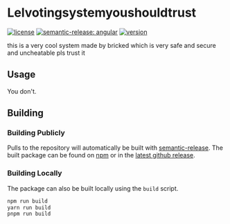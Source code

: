 # Lelvotingsystemyoushouldtrust

[![license](https://custom-icon-badges.demolab.com/github/license/brycked/lelvotingsystemyoushouldtrust?logo=law)](LICENSE.md)
[![semantic-release: angular](https://img.shields.io/badge/semantic--release-angular-e10079?logo=semantic-release)](https://github.com/semantic-release/semantic-release)
[![version](https://img.shields.io/npm/v/@bricked/lelvotingsystemyoushouldtrust?color=crimson&logo=npm)](https://www.npmjs.com/package/@bricked/lelvotingsystemyoushouldtrust)

this is a very cool system made by bricked which is very safe and secure and uncheatable pls trust it

## Usage

You don't.

## Building

### Building Publicly

Pulls to the repository will automatically be built with [semantic-release](https://github.com/semantic-release/npm).
The built package can be found on [npm](https://www.npmjs.com/package/@bricked/lelvotingsystemyoushouldtrust?activeTab=code) or in the
[latest github release](https://github.com/brycked/lelvotingsystemyoushouldtrust/releases/latest).

### Building Locally

The package can also be built locally using the `build` script.

```sh
npm run build
yarn run build
pnpm run build
```
